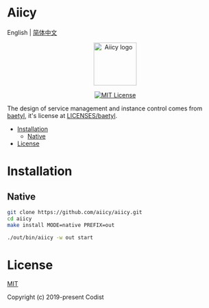 Aiicy
======== 
English | [简体中文](README_CN.md)

<p align="center">
  <a href="https://aiicy.org/" target="_blank" rel="noopener noreferrer">
    <img width="100" src="https://aiicy.codist.me/images/logo_hu1e64b12a9afabce8f1e60a8cde1eed5c_14303_0x70_resize_lanczos_2.png" alt="Aiicy logo">
  </a>
</p>
<p align="center">
  <a href="https://github.com/aiicy/aiicy/blob/master/LICENSE">
    <img src="https://img.shields.io/badge/license-MIT-blue.svg?style=flat" alt="MIT License">
  </a>
</p>

The design of service management and instance control comes from [baetyl](https://github.com/baetyl/baetyl), it's license at [LICENSES/baetyl](LICENSES/baetyl).

<!-- TOC -->

- [Installation](#installation)
    - [Native](#native)
- [License](#license)

<!-- /TOC -->

# Installation

## Native

```bash
git clone https://github.com/aiicy/aiicy.git
cd aiicy
make install MODE=native PREFIX=out
```

```bash
./out/bin/aiicy -w out start
```

# License

[MIT](https://github.com/aiicy/aiicy/blob/master/LICENSE)

Copyright (c) 2019-present Codist
